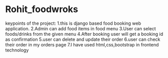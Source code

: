 # Rohit_foodwroks
keypoints of the project:
1.this is django based food booking web application.
2.Admin can add food items in food menu
3.User can select foods/drinks from the given menu
4.After booking user will get a booking id as confirmation
5.user can delete and update their order
6.user can check their order in my orders page
7.I have used html,css,bootstrap in frontend technology
